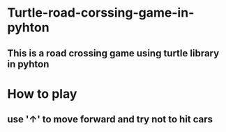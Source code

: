 # Turtle-road-corssing-game-in-pyhton
## This is a road crossing game using turtle library in pyhton
# How to play
## use '↑' to move forward and try not to hit cars
